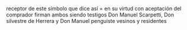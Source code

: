 receptor de este símbolo que dice así = en su virtud con aceptación del comprador firman ambos siendo testigos Don Manuel Scarpetti, Don silvestre de Herrera y Don Manuel penguiste vesinos y residentes